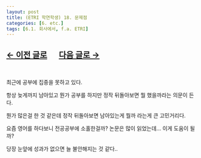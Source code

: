 ```yaml
---
layout: post
title: (ETRI 학연학생) 18. 문제점
categories: [6. etc.]
tags: [6.1. 회사에서, f.a. ETRI]
---
```


## [←  이전 글로](https://maizer2.github.io/6.%20etc2022/2022/04/29/(ETRI-학연학생)-17.-원내-교육-2.html) 　 [다음 글로 →](https://maizer2.github.io/6.%20etc2022/2022/05/00/(ETRI-학연학생)-19.-미정.html)

<br/>

최근에 공부에 집중을 못하고 있다.

항상 늦게까지 남아있고 뭔가 공부를 하지만 정작 뒤돌아보면 뭘 했을까라는 의문이 든다.

뭔가 많은걸 한 것 같은데 정작 뒤돌아보면 남아있는게 뭘까 라는게 큰 고민거리다.

요즘 영어를 하다보니 전공공부에 소홀한걸까? 논문은 많이 읽었는데... 이게 도움이 될까?

당장 눈앞에 성과가 없으면 늘 불안해지는 것 같다..